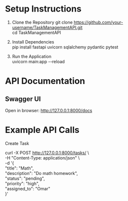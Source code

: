 # Setup Instructions
1. Clone the Repository
git clone https://github.com/your-username/TaskManagementAPI.git  
cd TaskManagementAPI  

3. Install Dependencies  
pip install fastapi uvicorn sqlalchemy pydantic pytest  

5. Run the Application  
uvicorn main:app --reload  

# API Documentation  
## Swagger UI  
Open in browser: http://127.0.0.1:8000/docs  

# Example API Calls  
Create Task  

curl -X POST http://127.0.0.1:8000/tasks/ \  
  -H "Content-Type: application/json" \  
  -d '{  
        "title": "Math",  
        "description": "Do math homework",  
        "status": "pending",  
        "priority": "high",  
        "assigned_to": "Omar"  
      }'  
